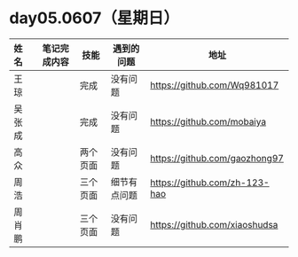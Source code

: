 # day05.0607（星期日）

| 姓名   | 笔记完成内容                                                 | 技能 | 遇到的问题                                         | 地址                                                 |
| :----- | ------------------------------------------------------------ | ------------ | -------------------------------------------------- | ---------------------------------------------------- |
| 王琼   | |       完成       | 没有问题 | https://github.com/Wq981017 |
| 吴张成  |                                                     |    完成<br>         |         没有问题                                           |       https://github.com/mobaiya                                             
| 高众 |                                         |两个页面              |没有问题                                                    | https://github.com/gaozhong97                                             |
| 周浩   |                                             |三个页面              |细节有点问题                                                    | https://github.com/zh-123-hao                                        |
| 周肖鹏  | |   三个页面           |     没有问题     |     https://github.com/xiaoshudsa